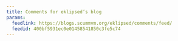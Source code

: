 ```yaml
---
title: Comments for eklipsed’s blog
params:
  feedlink: https://blogs.scummvm.org/eklipsed/comments/feed/
  feedid: 400bf5931ec0e01458541850c3fe5c74
---
```


